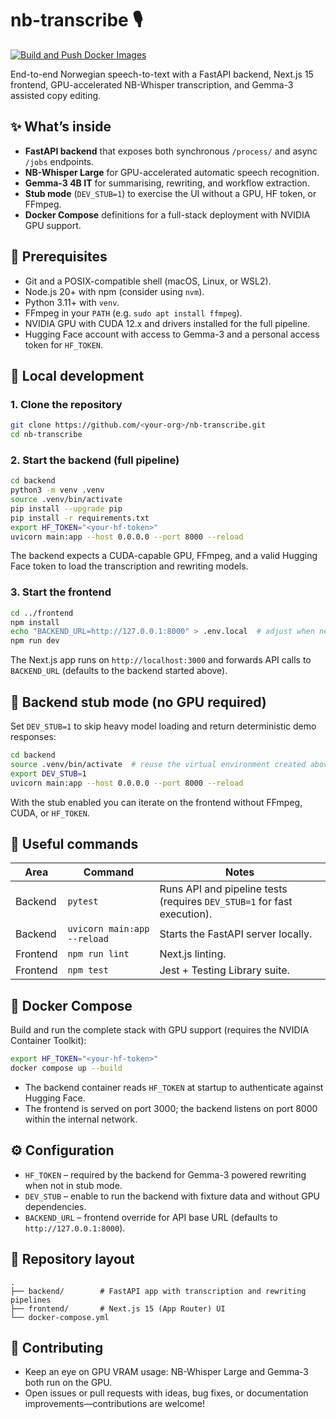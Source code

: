 # nb-transcribe 🎙️

[![Build and Push Docker Images](https://github.com/jenanos/nb-transcribe/actions/workflows/build-and-push.yml/badge.svg)](https://github.com/jenanos/nb-transcribe/actions/workflows/build-and-push.yml)

End-to-end Norwegian speech-to-text with a FastAPI backend, Next.js 15 frontend, GPU-accelerated NB-Whisper transcription, and Gemma-3 assisted copy editing.

## ✨ What’s inside

- **FastAPI backend** that exposes both synchronous `/process/` and async `/jobs` endpoints.
- **NB-Whisper Large** for GPU-accelerated automatic speech recognition.
- **Gemma-3 4B IT** for summarising, rewriting, and workflow extraction.
- **Stub mode** (`DEV_STUB=1`) to exercise the UI without a GPU, HF token, or FFmpeg.
- **Docker Compose** definitions for a full-stack deployment with NVIDIA GPU support.

## 🧰 Prerequisites

- Git and a POSIX-compatible shell (macOS, Linux, or WSL2).
- Node.js 20+ with npm (consider using `nvm`).
- Python 3.11+ with `venv`.
- FFmpeg in your `PATH` (e.g. `sudo apt install ffmpeg`).
- NVIDIA GPU with CUDA 12.x and drivers installed for the full pipeline.
- Hugging Face account with access to Gemma-3 and a personal access token for `HF_TOKEN`.

## 🚀 Local development

### 1. Clone the repository

```bash
git clone https://github.com/<your-org>/nb-transcribe.git
cd nb-transcribe
```

### 2. Start the backend (full pipeline)

```bash
cd backend
python3 -m venv .venv
source .venv/bin/activate
pip install --upgrade pip
pip install -r requirements.txt
export HF_TOKEN="<your-hf-token>"
uvicorn main:app --host 0.0.0.0 --port 8000 --reload
```

The backend expects a CUDA-capable GPU, FFmpeg, and a valid Hugging Face token to load the transcription and rewriting models.

### 3. Start the frontend

```bash
cd ../frontend
npm install
echo "BACKEND_URL=http://127.0.0.1:8000" > .env.local  # adjust when needed
npm run dev
```

The Next.js app runs on `http://localhost:3000` and forwards API calls to `BACKEND_URL` (defaults to the backend started above).

## 🧪 Backend stub mode (no GPU required)

Set `DEV_STUB=1` to skip heavy model loading and return deterministic demo responses:

```bash
cd backend
source .venv/bin/activate  # reuse the virtual environment created above
export DEV_STUB=1
uvicorn main:app --host 0.0.0.0 --port 8000 --reload
```

With the stub enabled you can iterate on the frontend without FFmpeg, CUDA, or `HF_TOKEN`.

## 🧷 Useful commands

| Area     | Command                          | Notes |
|----------|----------------------------------|-------|
| Backend  | `pytest`                         | Runs API and pipeline tests (requires `DEV_STUB=1` for fast execution). |
| Backend  | `uvicorn main:app --reload`      | Starts the FastAPI server locally. |
| Frontend | `npm run lint`                   | Next.js linting. |
| Frontend | `npm test`                       | Jest + Testing Library suite. |

## 🐳 Docker Compose

Build and run the complete stack with GPU support (requires the NVIDIA Container Toolkit):

```bash
export HF_TOKEN="<your-hf-token>"
docker compose up --build
```

- The backend container reads `HF_TOKEN` at startup to authenticate against Hugging Face.
- The frontend is served on port 3000; the backend listens on port 8000 within the internal network.

## ⚙️ Configuration

- `HF_TOKEN` – required by the backend for Gemma-3 powered rewriting when not in stub mode.
- `DEV_STUB` – enable to run the backend with fixture data and without GPU dependencies.
- `BACKEND_URL` – frontend override for API base URL (defaults to `http://127.0.0.1:8000`).

## 📂 Repository layout

```
.
├── backend/        # FastAPI app with transcription and rewriting pipelines
├── frontend/       # Next.js 15 (App Router) UI
└── docker-compose.yml
```

## 🤝 Contributing

- Keep an eye on GPU VRAM usage: NB-Whisper Large and Gemma-3 both run on the GPU.
- Open issues or pull requests with ideas, bug fixes, or documentation improvements—contributions are welcome!
